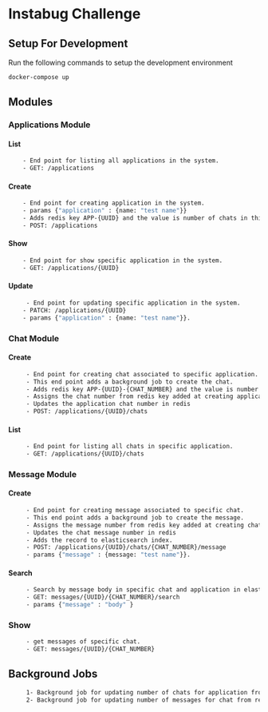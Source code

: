# Instabug Challenge


## Setup For Development
Run the following commands to setup the development environment
```bash
docker-compose up
```

## Modules
### Applications Module
#### List
```bash
    - End point for listing all applications in the system.
    - GET: /applications 
```

#### Create
```bash
    - End point for creating application in the system.
    - params {"application" : {name: "test name"}}
    - Adds redis key APP-{UUID} and the value is number of chats in this application.
    - POST: /applications 
```

#### Show
```bash
    - End point for show specific application in the system.
    - GET: /applications/{UUID}
```

#### Update
```bash
     - End point for updating specific application in the system.
    - PATCH: /applications/{UUID}
    - params {"application" : {name: "test name"}}.
```

### Chat Module
#### Create
```bash
     - End point for creating chat associated to specific application.
     - This end point adds a background job to create the chat.
     - Adds redis key APP-{UUID}-{CHAT_NUMBER} and the value is number of messages in this chat.
     - Assigns the chat number from redis key added at creating application.
     - Updates the application chat number in redis
     - POST: /applications/{UUID}/chats
```

#### List
```bash
     - End point for listing all chats in specific application.
     - GET: /applications/{UUID}/chats
```

### Message Module
#### Create
```bash
     - End point for creating message associated to specific chat.
     - This end point adds a background job to create the message.
     - Assigns the message number from redis key added at creating chat.
     - Updates the chat message number in redis
     - Adds the record to elasticsearch index.
     - POST: /applications/{UUID}/chats/{CHAT_NUMBER}/message
     - params {"message" : {message: "test name"}}.
```

#### Search
```bash
     - Search by message body in specific chat and application in elasticsearch.
     - GET: messages/{UUID}/{CHAT_NUMBER}/search
     - params {"message" : "body" }
```

### Show
```bash
     - get messages of specific chat.
     - GET: messages/{UUID}/{CHAT_NUMBER}
```

## Background Jobs
```bash
     1- Background job for updating number of chats for application from redis run every 1 hour.
     2- Background job for updating number of messages for chat from redis run every 1 hour.
```